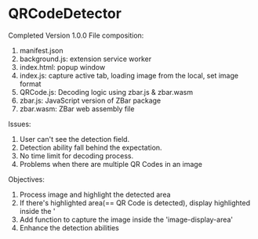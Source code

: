 # QRCodeDetector
Completed Version 1.0.0 
File composition:
1. manifest.json
2. background.js: extension service worker
3. index.html: popup window
4. index.js: capture active tab, loading image from the local, set image format
5. QRCode.js: Decoding logic using zbar.js & zbar.wasm
6. zbar.js: JavaScript version of ZBar package
7. zbar.wasm: ZBar web assembly file

Issues:
1. User can't see the detection field.
2. Detection ability fall behind the expectation.
3. No time limit for decoding process. 
4. Problems when there are multiple QR Codes in an image

Objectives:
1. Process image and highlight the detected area
2. If there's highlighted area(== QR Code is detected), display highlighted inside the '
3. Add function to capture the image inside the 'image-display-area'
4. Enhance the detection abilities 